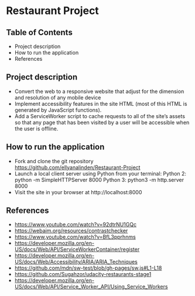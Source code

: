 # Restaurant Project

## Table of Contents
* Project description
* How to run the application
* References

## Project description
* Convert the web to a responsive website that adjust for the dimension and resolution of any mobile device
* Implement accessibility features in the site HTML (most of this HTML is generated by JavaScript functions).
* Add a ServiceWorker script to cache requests to all of the site’s assets so that any page that has been visited by a user will be accessible when the user is offline.

## How to run the application
* Fork and clone the git repository https://github.com/ellyanalinden/Restaurant-Project
* Launch a local client server using Python from your terminal:
  Python 2: python -m SimpleHTTPServer 8000
  Python 3: python3 -m http.server 8000
* Visit the site in your browser at http://localhost:8000

## References
* https://www.youtube.com/watch?v=92dtrNU1GQc
* https://webaim.org/resources/contrastchecker
* https://www.youtube.com/watch?v=BfL3pprhnms
* https://developer.mozilla.org/en-US/docs/Web/API/ServiceWorkerContainer/register
* https://developer.mozilla.org/en-US/docs/Web/Accessibility/ARIA/ARIA_Techniques
* https://github.com/mdn/sw-test/blob/gh-pages/sw.js#L1-L18
* https://github.com/Sugahzor/udacity-restaurants-stage1
* https://developer.mozilla.org/en-US/docs/Web/API/Service_Worker_API/Using_Service_Workers
